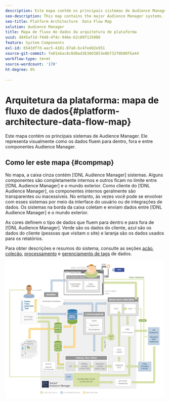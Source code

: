 ```yaml
---
description: Este mapa contém os principais sistemas de Audience Manager. Ele representa visualmente como os dados fluem para dentro, fora e entre componentes Audience Manager.
seo-description: This map contains the major Audience Manager systems. It visually represents how data flows into, out of, and among Audience Manager components.
seo-title: Platform Architecture  Data Flow Map
solution: Audience Manager
title: Mapa de fluxo de dados da arquitetura de plataforma
uuid: d845af1d-f448-4f4c-948e-b2c89f125086
feature: System Components
exl-id: 6543df7d-aac5-4181-87a8-bc47edd2e951
source-git-commit: fe01ebac8c0d0ad3630d3853e0bf32f0b00f6a44
workflow-type: tm+mt
source-wordcount: '170'
ht-degree: 0%

---
```


# Arquitetura da plataforma: mapa de fluxo de dados{#platform-architecture-data-flow-map}

Este mapa contém os principais sistemas de Audience Manager. Ele representa visualmente como os dados fluem para dentro, fora e entre componentes Audience Manager.

## Como ler este mapa {#compmap}

<!-- 

c_compmap.xml

 -->

No mapa, a caixa cinza contém [!DNL Audience Manager] sistemas. Alguns componentes são completamente internos e outros ficam no limite entre [!DNL Audience Manager] e o mundo exterior. Como cliente do [!DNL Audience Manager], os componentes internos geralmente são transparentes ou inacessíveis. No entanto, às vezes você pode se envolver com esses sistemas por meio da interface do usuário ou de integrações de dados. Os sistemas na borda da caixa coletam e enviam dados entre [!DNL Audience Manager] e o mundo exterior.

As cores definem o tipo de dados que fluem para dentro e para fora de [!DNL Audience Manager]. Verde são os dados do cliente, azul são os dados do cliente (pessoas que visitam o site) e laranja são os dados usados para os relatórios.

Para obter descrições e resumos do sistema, consulte as seções [ação](../../reference/system-components/components-data-action.md), [coleção](../../reference/system-components/components-data-collection.md), [processamento](../../reference/system-components/components-data-processing.md) e [gerenciamento de tags](../../reference/system-components/components-tag-management.md) de dados.

![](assets/flowmap.png)

